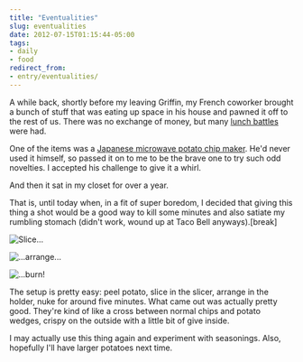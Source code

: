 ```yaml
---
title: "Eventualities"
slug: eventualities
date: 2012-07-15T01:15:44-05:00
tags:
- daily
- food
redirect_from:
- entry/eventualities/
---
```

A while back, shortly before my leaving Griffin, my French coworker brought a bunch of stuff that was eating up space in his house and pawned it off to the rest of us. There was no exchange of money, but many [lunch battles](http://labs.dxprog.com/lunch/) were had.

One of the items was a [Japanese microwave potato chip maker](http://www.jbox.com/product/KING132). He'd never used it himself, so passed it on to me to be the brave one to try such odd novelties. I accepted his challenge to give it a whirl.

And then it sat in my closet for over a year.

That is, until today when, in a fit of super boredom, I decided that giving this thing a shot would be a good way to kill some minutes and also satiate my rumbling stomach (didn't work, wound up at Taco Bell anyways).[break]

![](http://images.dxprog.com/blog/microwave_chips1.jpg "Slice...")

![](http://images.dxprog.com/blog/microwave_chips2.jpg "...arrange...")

![](http://images.dxprog.com/blog/microwave_chips3.jpg "...burn!")

The setup is pretty easy: peel potato, slice in the slicer, arrange in the holder, nuke for around five minutes. What came out was actually pretty good. They're kind of like a cross between normal chips and potato wedges, crispy on the outside with a little bit of give inside.

I may actually use this thing again and experiment with seasonings. Also, hopefully I'll have larger potatoes next time.
